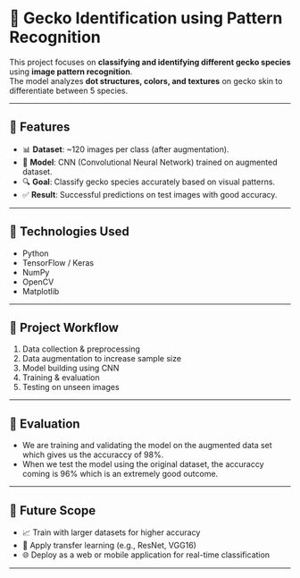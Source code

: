 # 🦎 Gecko Identification using Pattern Recognition

This project focuses on **classifying and identifying different gecko species** using **image pattern recognition**.  
The model analyzes **dot structures, colors, and textures** on gecko skin to differentiate between 5 species.  

---

## 🔹 Features
- 📊 **Dataset**: ~120 images per class (after augmentation).  
- 🧠 **Model**: CNN (Convolutional Neural Network) trained on augmented dataset.  
- 🔍 **Goal**: Classify gecko species accurately based on visual patterns.  
- ✅ **Result**: Successful predictions on test images with good accuracy.  

---

## 🔹 Technologies Used
- Python  
- TensorFlow / Keras  
- NumPy  
- OpenCV  
- Matplotlib  

---

## 🔹 Project Workflow
1. Data collection & preprocessing  
2. Data augmentation to increase sample size  
3. Model building using CNN  
4. Training & evaluation  
5. Testing on unseen images  

---

## 🔹 Evaluation
- We are training and validating the model on the augmented data  set which gives us the accuraccy of 98%.
- When we test the model using the original dataset, the accuraccy coming is 96% which is an extremely good outcome.

---

## 🔹 Future Scope
- 📈 Train with larger datasets for higher accuracy  
- 🤖 Apply transfer learning (e.g., ResNet, VGG16)  
- 🌐 Deploy as a web or mobile application for real-time classification  

---
